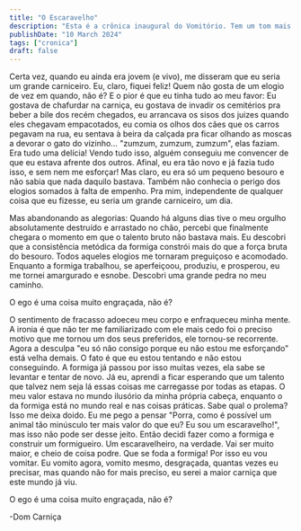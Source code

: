 ```yaml
---
title: "O Escaravelho"
description: "Esta é a crônica inaugural do Vomitório. Tem um tom mais pessoal e define o espírito do projeto."
publishDate: "10 March 2024"
tags: ["cronica"]
draft: false
---
```


Certa vez, quando eu ainda era jovem (e vivo), me disseram que eu seria um grande carniceiro. Eu, claro, fiquei feliz! Quem não gosta de um elogio de vez em quando, não é? E o pior é que eu tinha tudo ao meu favor: Eu gostava de chafurdar na carniça, eu gostava de invadir os cemitérios pra beber a bile dos recém chegados, eu arrancava os sisos dos juizes quando eles chegavam empacotados, eu comia os olhos dos cães que os carros pegavam na rua, eu sentava à beira da calçada pra ficar olhando as moscas a devorar o gato do vizinho... "zumzum, zumzum, zumzum", elas faziam. Era tudo uma delícia! Vendo tudo isso, alguém conseguiu me convencer de que eu estava afrente dos outros. Afinal, eu era tão novo e já fazia tudo isso, e sem nem me esforçar! Mas claro, eu era só um pequeno besouro e não sabia que nada daquilo bastava. Também não conhecia o perigo dos elogios somados à falta de empenho. Pra mim, independente de qualquer coisa que eu fizesse, eu seria um grande carniceiro, um dia.
 
Mas abandonando as alegorias:
Quando há alguns dias tive o meu orgulho absolutamente destruído e arrastado no chão, percebi que finalmente chegara o momento em que o talento bruto não bastava mais. Eu descobri que a consistência metódica da formiga constrói mais do que a força bruta do besouro. Todos aqueles elogios me tornaram preguiçoso e acomodado. Enquanto a formiga trabalhou, se aperfeiçoou, produziu, e prosperou, eu me tornei amargurado e esnobe. Descobri uma grande pedra no meu caminho.

O ego é uma coisa muito engraçada, não é?

O sentimento de fracasso adoeceu meu corpo e enfraqueceu minha mente. A ironia é que não ter me familiarizado com ele mais cedo foi o preciso motivo que me tornou um dos seus preferidos, ele tornou-se recorrente. Agora a desculpa "eu só não consigo porque eu não estou me esforçando" está velha demais. O fato é que eu estou tentando e não estou conseguindo. A formiga já passou por isso muitas vezes, ela sabe se levantar e tentar de novo. Já eu, aprendi a ficar esperando que um talento que talvez nem seja lá essas coisas me carregasse por todas as etapas. O meu valor estava no mundo ilusório da minha própria cabeça, enquanto o da formiga está no mundo real e nas coisas práticas. Sabe qual o prolema? Isso me deixa doido. Eu me pego a pensar "Porra, como é possível um animal tão minúsculo ter mais valor do que eu? Eu sou um escaravelho!", mas isso não pode ser desse jeito. Então decidi fazer como a formiga e construir um formigueiro. Um escaravelheiro, na verdade. Vai ser muito maior, e cheio de coisa podre. Que se foda a formiga! Por isso eu vou vomitar. Eu vomito agora, vomito mesmo, desgraçada, quantas vezes eu precisar, mas quando não for mais preciso, eu serei a maior carniça que este mundo já viu.

O ego é uma coisa muito engraçada, não é?

-Dom Carniça

